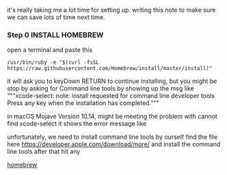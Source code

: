 it's really taking me a lot time for setting up. writing this note to make sure we can save lots of time next time.

### Step 0 INSTALL HOMEBREW 
open a terminal and paste this 

    /usr/bin/ruby -e "$(curl -fsSL https://raw.githubusercontent.com/Homebrew/install/master/install)"

it will ask you to keyDown RETURN to continue installing, but you might be stop by asking for Command line tools
by showing up the msg like
"""xcode-select: note: install requested for command line developer tools
Press any key when the installation has completed."""


in macOS Mojave Version 10.14, might be meeting the problem with cannot find xcode-select
it shows the error message like

unfortunately, we need to install command line tools by ourself
find the file here https://developer.apple.com/download/more/
and install the command line tools after that hit any 


[homebrew](https://brew.sh/index_zh-tw)


